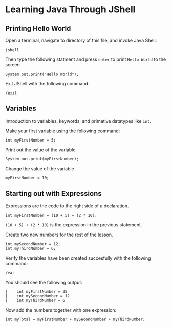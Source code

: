 # Learning Java Through JShell

## Printing Hello World
Open a terminal, navigate to directory of this file, and invoke Java Shell.
```
jshell
```

Then type the following statment and press `enter` to print `Hello World` to the screen.
```
System.out.print("Hello World");
```

Exit JShell with the following command.
```
/exit
```

## Variables
Introduction to variables, keywords, and primative datatypes like `int`.

Make your first variable using the following command:
```
int myFirstNumber = 5;
```

Print out the value of the variable
```
System.out.print(myFirstNumber);
```

Change the value of the variable
```
myFirstNumber = 10;
```

## Starting out with Expressions
Expressions are the code to the right side of a declaration.
```
int myFirstNumber = (10 + 5) + (2 * 10);
```
`(10 + 5) + (2 * 10)` is the expression in the previous statement.

Create two new numbers for the rest of the lesson.
```
int mySecondNumber = 12;
int myThirdNumber = 6;
```

Verify the variables have been created succesfully with the following command:
```
/var
```
You should see the following output:
```
|    int myFirstNumber = 35
|    int mySecondNumber = 12
|    int myThirdNumber = 6
```

Now add the numbers together with one expression:
```
int myTotal = myFirstNumber + mySecondNumber + myThirdNumber;
```
